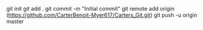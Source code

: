 git init
git add .
git commit -m "Initial commit"
git remote add origin (https://github.com/CarterBenoit-Myer617/Carters_Git.git)
git push -u origin master
